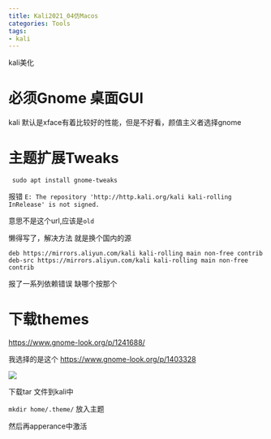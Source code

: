 ```yaml
---
title: Kali2021_04仿Macos
categories: Tools
tags:
- kali
---
```


kali美化

# 必须Gnome 桌面GUI

kali 默认是xface有着比较好的性能，但是不好看，颜值主义者选择gnome

# 主题扩展Tweaks

` sudo apt install gnome-tweaks`

报错
`E: The repository 'http://http.kali.org/kali kali-rolling InRelease' is not signed.`

意思不是这个url,应该是`old`

懒得写了，解决方法
就是换个国内的源

`deb https://mirrors.aliyun.com/kali kali-rolling main non-free contrib
 deb-src https://mirrors.aliyun.com/kali kali-rolling main non-free contrib`

报了一系列依赖错误
缺哪个按那个

# 下载themes

https://www.gnome-look.org/p/1241688/

我选择的是这个
https://www.gnome-look.org/p/1403328

![](https://images.pling.com/img/00/00/32/24/44/1403328/7c76036e5f9dad4aaeb775c16ff6c914ba9de055eea89c245248a9460bf0f2ea78af.png)

下载tar 文件到kali中

`mkdir home/.theme/` 放入主题

然后再apperance中激活